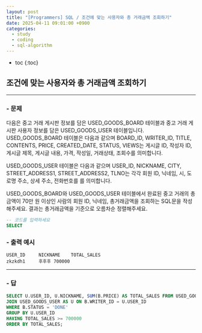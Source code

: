 ```yaml
---
layout: post
title: "[Programmers] SQL / 조건에 맞는 사용자와 총 거래금액 조회하기"
date: 2025-04-11 09:01:00 +0900
categories: 
  - study
  - coding
  - sql-algorithm
---
```


* toc
{:toc}

## 조건에 맞는 사용자와 총 거래금액 조회하기

---

### - 문제

다음은 중고 거래 게시판 정보를 담은 USED_GOODS_BOARD 테이블과 중고 거래 게시판 사용자 정보를 담은 USED_GOODS_USER 테이블입니다. USED_GOODS_BOARD 테이블은 다음과 같으며 BOARD_ID, WRITER_ID, TITLE, CONTENTS, PRICE, CREATED_DATE, STATUS, VIEWS는 게시글 ID, 작성자 ID, 게시글 제목, 게시글 내용, 가격, 작성일, 거래상태, 조회수를 의미합니다.

USED_GOODS_USER 테이블은 다음과 같으며 USER_ID, NICKNAME, CITY, STREET_ADDRESS1, STREET_ADDRESS2, TLNO는 각각 회원 ID, 닉네임, 시, 도로명 주소, 상세 주소, 전화번호를 를 의미합니다.

USED_GOODS_BOARD와 USED_GOODS_USER 테이블에서 완료된 중고 거래의 총금액이 70만 원 이상인 사람의 회원 ID, 닉네임, 총거래금액을 조회하는 SQL문을 작성해주세요. 결과는 총거래금액을 기준으로 오름차순 정렬해주세요.

```sql
-- 코드를 입력하세요
SELECT
```

### - 출력 예시

```
USER_ID	    NICKNAME	TOTAL_SALES
zkzkdh1	    후후후	700000
```

<!-- >  -->

---

### - 답

```sql
SELECT U.USER_ID, U.NICKNAME, SUM(B.PRICE) AS TOTAL_SALES FROM USED_GOODS_BOARD B
JOIN USED_GOODS_USER AS U ON B.WRITER_ID = U.USER_ID
WHERE B.STATUS = 'DONE'
GROUP BY U.USER_ID
HAVING TOTAL_SALES >= 700000
ORDER BY TOTAL_SALES;
```

<!--  -->
